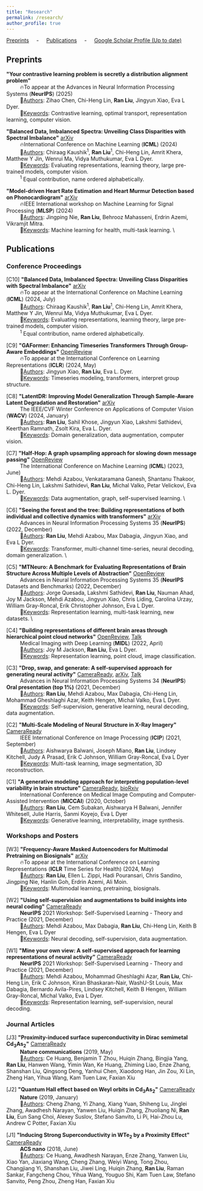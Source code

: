```yaml
---
title: "Research"
permalink: /research/
author_profile: true
---
```


[Preprints](#preps) &nbsp; &nbsp; - &nbsp; &nbsp; [Publications](#pubs) &nbsp; &nbsp; - &nbsp; &nbsp; [Google Scholar Profile (Up to date)](https://scholar.google.com/citations?user=vBEAxZgAAAAJ&hl=en)

<h2 id="preps">
Preprints
</h2>

**"Your contrastive learning problem is secretly a distribution alignment problem"** \
&emsp; &emsp; 🔥To appear at the Advances in Neural Information Processing Systems (**NeurIPS**) (2025) \
&emsp; &emsp; 👤<u>Authors</u>: Zihao Chen, Chi-Heng Lin, **Ran Liu**, Jingyun Xiao, Eva L Dyer. \
&emsp; &emsp; 🔑<u>Keywords</u>: Contrastive learning, optimal transport, representation learning, computer vision.

**"Balanced Data, Imbalanced Spectra: Unveiling Class Disparities with Spectral Imbalance"** [arXiv](https://arxiv.org/abs/2402.11742) \
&emsp; &emsp; 🔥International Conference on Machine Learning (**ICML**) (2024) \
&emsp; &emsp; 👤<u>Authors</u>: Chiraag Kaushik<sup>1</sup>, **Ran Liu**<sup>1</sup>, Chi-Heng Lin, Amrit Khera, Matthew Y Jin, Wenrui Ma, Vidya Muthukumar, Eva L Dyer. \
&emsp; &emsp; 🔑<u>Keywords</u>: Evaluating representations, learning theory, large pre-trained models, computer vision. \
&emsp; &emsp; <sup>1</sup> Equal contribution, name ordered alphabetically.

**"Model-driven Heart Rate Estimation and Heart Murmur Detection based on Phonocardiogram"** [arXiv](https://arxiv.org/pdf/2407.18424) \
&emsp; &emsp; 🔥IEEE International workshop on Machine Learning for Signal Processing (**MLSP**) (2024) \
&emsp; &emsp; 👤<u>Authors</u>: Jingping Nie, **Ran Liu**, Behrooz Mahasseni, Erdrin Azemi, Vikramjit Mitra. \
&emsp; &emsp; 🔑<u>Keywords</u>: Machine learning for health, multi-task learning. \

<h2 id="pubs">
Publications
</h2>

### Conference Proceedings

[C10] **"Balanced Data, Imbalanced Spectra: Unveiling Class Disparities with Spectral Imbalance"** [arXiv](https://arxiv.org/abs/2402.11742) \
&emsp; &emsp; 🔥To appear at the International Conference on Machine Learning (**ICML**) (2024, July) \
&emsp; &emsp; 👤<u>Authors</u>: Chiraag Kaushik<sup>1</sup>, **Ran Liu**<sup>1</sup>, Chi-Heng Lin, Amrit Khera, Matthew Y Jin, Wenrui Ma, Vidya Muthukumar, Eva L Dyer. \
&emsp; &emsp; 🔑<u>Keywords</u>: Evaluating representations, learning theory, large pre-trained models, computer vision. \
&emsp; &emsp; <sup>1</sup> Equal contribution, name ordered alphabetically.

[C9] **"GAFormer: Enhancing Timeseries Transformers Through Group-Aware Embeddings"** [OpenReview](https://openreview.net/pdf?id=c56TWtYp0W) \
&emsp; &emsp; 🔥To appear at the International Conference on Learning Representations (**ICLR**) (2024, May) \
&emsp; &emsp; 👤<u>Authors</u>: Jingyun Xiao, **Ran Liu**, Eva L. Dyer. \
&emsp; &emsp; 🔑<u>Keywords</u>: Timeseries modeling, transformers, interpret group structure.

[C8] **"LatentDR: Improving Model Generalization Through Sample-Aware Latent Degradation and Restoration"** [arXiv](https://arxiv.org/pdf/2308.14596.pdf) \
&emsp; &emsp; The IEEE/CVF Winter Conference on Applications of Computer Vision (**WACV**) (2024, January) \
&emsp; &emsp; 👤<u>Authors</u>: **Ran Liu**, Sahil Khose, Jingyun Xiao, Lakshmi Sathidevi, Keerthan Ramnath, Zsolt Kira, Eva L. Dyer. \
&emsp; &emsp; 🔑<u>Keywords</u>: Domain generalization, data augmentation, computer vision.

[C7] **"Half-Hop: A graph upsampling approach for slowing down message passing"** [OpenReview](https://openreview.net/pdf?id=lXczFIwQkv) \
&emsp; &emsp; The International Conference on Machine Learning (**ICML**) (2023, June) \
&emsp; &emsp; 👤<u>Authors</u>: Mehdi Azabou, Venkataramana Ganesh, Shantanu Thakoor, Chi-Heng Lin, Lakshmi Sathidevi, **Ran Liu**, Michal Valko, Petar Velickovi, Eva L. Dyer. \
&emsp; &emsp; 🔑<u>Keywords</u>: Data augmentation, graph, self-supervised learning. \

[C6] **"Seeing the forest and the tree: Building representations of both individual and collective dynamics with transformers"** [arXiv](https://arxiv.org/pdf/2206.06131.pdf) \
&emsp; &emsp; Advances in Neural Information Processing Systems 35 (**NeurIPS**) (2022, December) \
&emsp; &emsp; 👤<u>Authors</u>: **Ran Liu**, Mehdi Azabou, Max Dabagia, Jingyun Xiao, and Eva L Dyer. \
&emsp; &emsp; 🔑<u>Keywords</u>: Transformer, multi-channel time-series, neural decoding, domain generalization. \

[C5] **"MTNeuro: A Benchmark for Evaluating Representations of Brain Structure Across Multiple Levels of Abstraction"** [OpenReview](https://openreview.net/pdf?id=5xuowSQ17vy) \
&emsp; &emsp; Advances in Neural Information Processing Systems 35 (**NeurIPS** Datasets and Benchmarks) (2022, December) \
&emsp; &emsp; 👤<u>Authors</u>: Jorge Quesada, Lakshmi Sathidevi, **Ran Liu**, Nauman Ahad, Joy M Jackson, Mehdi Azabou, Jingyun Xiao, Chris Liding, Carolina Urzay, William Gray-Roncal, Erik Christopher Johnson, Eva L Dyer. \
&emsp; &emsp; 🔑<u>Keywords</u>: Representation learning, multi-task learning, new datasets. \

[C4] **"Building representations of different brain areas through hierarchical point cloud networks"** [OpenReview](https://openreview.net/pdf?id=3GeifJ_GCg0), [Talk](https://2022.midl.io/papers/d_s_3) \
&emsp; &emsp; Medical Imaging with Deep Learning (**MIDL**) (2022, April) \
&emsp; &emsp; 👤<u>Authors</u>: Joy M Jackson, **Ran Liu**, Eva L Dyer. \
&emsp; &emsp; 🔑<u>Keywords</u>: Representation learning, point cloud, image classification.

[C3] **"Drop, swap, and generate: A self-supervised approach for generating neural activity"** [CameraReady](https://proceedings.neurips.cc/paper/2021/file/58182b82110146887c02dbd78719e3d5-Paper.pdf), [arXiv](https://arxiv.org/pdf/2111.02338.pdf), [Talk](https://slideslive.com/38968190/drop-swap-and-generate-a-selfsupervised-approach-for-generating-neural-activity?ref=recommended) \
&emsp; &emsp; Advances in Neural Information Processing Systems 34 (**NeurIPS**) **Oral presentation (top 1%)** (2021, December) \
&emsp; &emsp; 👤<u>Authors</u>: **Ran Liu**, Mehdi Azabou, Max Dabagia, Chi-Heng Lin, Mohammad Gheshlaghi Azar, Keith Hengen, Michal Valko, Eva L Dyer. \
&emsp; &emsp; 🔑<u>Keywords</u>: Self-supervision, generative learning, neural decoding, data augmentation.

[C2] **"Multi-Scale Modeling of Neural Structure in X-Ray Imagery"** [CameraReady](https://ieeexplore.ieee.org/stamp/stamp.jsp?arnumber=9506174) \
&emsp; &emsp; IEEE International Conference on Image Processing (**ICIP**) (2021, September) \
&emsp; &emsp; 👤<u>Authors</u>: Aishwarya Balwani, Joseph Miano, **Ran Liu**, Lindsey Kitchell, Judy A Prasad, Erik C Johnson, William Gray-Roncal, Eva L Dyer \
&emsp; &emsp; 🔑<u>Keywords</u>: Multi-task learning, image segmentation, 3D reconstruction.

[C1] **"A generative modeling approach for interpreting population-level variability in brain structure"** [CameraReady](https://link.springer.com/chapter/10.1007/978-3-030-59722-1_25), [bioRxiv](https://www.biorxiv.org/content/10.1101/2020.06.04.134635v1.full.pdf) \
&emsp; &emsp; International Conference on Medical Image Computing and Computer-Assisted Intervention (**MICCAI**) (2020, October) \
&emsp; &emsp; 👤<u>Authors</u>: **Ran Liu**, Cem Subakan, Aishwarya H Balwani, Jennifer Whitesell, Julie Harris, Sanmi Koyejo, Eva L Dyer \
&emsp; &emsp; 🔑<u>Keywords</u>: Generative learning, interpretability, image synthesis.

### Workshops and Posters

[W3] **"Frequency-Aware Masked Autoencoders for Multimodal Pretraining on Biosignals"** [arXiv](https://arxiv.org/pdf/2309.05927.pdf) \
&emsp; &emsp; 🔥To appear at the International Conference on Learning Representations (**ICLR** Time Series for Health) (2024, May) \
&emsp; &emsp; 👤<u>Authors</u>: **Ran Liu**, Ellen L. Zippi, Hadi Pouransari, Chris Sandino, Jingping Nie, Hanlin Goh, Erdrin Azemi, Ali Moin. \
&emsp; &emsp; 🔑<u>Keywords</u>: Multimodal learning, pretraining, biosignals.

[W2] **"Using self-supervision and augmentations to build insights into neural coding"** [CameraReady](https://sslneurips21.github.io/files/CameraReady/neural_ssl_workshop.pdf) \
&emsp; &emsp; **NeurIPS** 2021 Workshop: Self-Supervised Learning - Theory and Practice (2021, December) \
&emsp; &emsp; 👤<u>Authors</u>: Mehdi Azabou, Max Dabagia, **Ran Liu**, Chi-Heng Lin, Keith B Hengen, Eva L Dyer \
&emsp; &emsp; 🔑<u>Keywords</u>: Neural decoding, self-supervision, data augmentation.

[W1] **"Mine your own view: A self-supervised approach for learning representations of neural activity"** [CameraReady](https://sslneurips21.github.io/files/CameraReady/MYOW_NeurIPS_Workshop_SSL_2.pdf) \
&emsp; &emsp; **NeurIPS** 2021 Workshop: Self-Supervised Learning - Theory and Practice (2021, December) \
&emsp; &emsp; 👤<u>Authors</u>: Mehdi Azabou, Mohammad Gheshlaghi Azar, **Ran Liu**, Chi-Heng Lin, Erik C Johnson, Kiran Bhaskaran-Nair, WashU-St Louis, Max Dabagia, Bernardo Avila-Pires, Lindsey Kitchell, Keith B Hengen, William Gray-Roncal, Michal Valko, Eva L Dyer. \
&emsp; &emsp; 🔑<u>Keywords</u>: Representation learning, self-supervision, neural decoding.


### Journal Articles

[J3] **"Proximity-induced surface superconductivity in Dirac semimetal Cd<sub>3</sub>As<sub>2</sub>"** [CameraReady](https://www.nature.com/articles/s41467-019-10233-w) \
&emsp; &emsp; **Nature communications** (2019, May) \
&emsp; &emsp; 👤<u>Authors</u>: Ce Huang, Benjamin T Zhou, Huiqin Zhang, Bingjia Yang, **Ran Liu**, Hanwen Wang, Yimin Wan, Ke Huang, Zhiming Liao, Enze Zhang, Shanshan Liu, Qingsong Deng, Yanhui Chen, Xiaodong Han, Jin Zou, Xi Lin, Zheng Han, Yihua Wang, Kam Tuen Law, Faxian Xiu

[J2] **"Quantum Hall effect based on Weyl orbits in Cd<sub>3</sub>As<sub>2</sub>"** [CameraReady](https://www.nature.com/articles/s41586-018-0798-3) \
&emsp; &emsp; **Nature** (2019, January) \
&emsp; &emsp; 👤<u>Authors</u>: Cheng Zhang, Yi Zhang, Xiang Yuan, Shiheng Lu, Jinglei Zhang, Awadhesh Narayan, Yanwen Liu, Huiqin Zhang, Zhuoliang Ni, **Ran Liu**, Eun Sang Choi, Alexey Suslov, Stefano Sanvito, Li Pi, Hai-Zhou Lu, Andrew C Potter, Faxian Xiu

[J1] **"Inducing Strong Superconductivity in WTe<sub>2</sub> by a Proximity Effect"** [CameraReady](https://pubs.acs.org/doi/abs/10.1021/acsnano.8b03102) \
&emsp; &emsp; **ACS nano** (2018, June) \
&emsp; &emsp; 👤<u>Authors</u>: Ce Huang, Awadhesh Narayan, Enze Zhang, Yanwen Liu, Xiao Yan, Jiaxiang Wang, Cheng Zhang, Weiyi Wang, Tong Zhou, Changjiang Yi, Shanshan Liu, Jiwei Ling, Huiqin Zhang, **Ran Liu**, Raman Sankar, Fangcheng Chou, Yihua Wang, Youguo Shi, Kam Tuen Law, Stefano Sanvito, Peng Zhou, Zheng Han, Faxian Xiu
